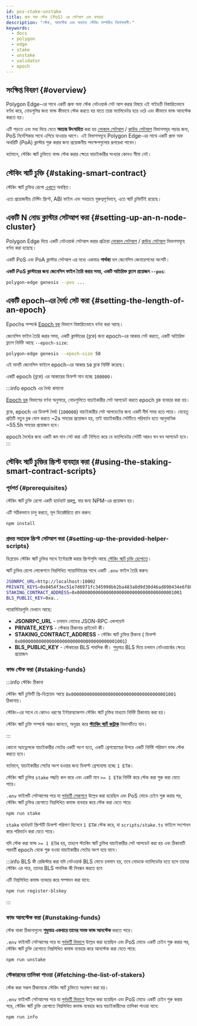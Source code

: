 ```yaml
---
id: pos-stake-unstake
title: প্রুফ অফ স্টেক (PoS) এর সেটআপ এবং ব্যবহার
description: "স্টেক, আনস্টেক এবং অন্যান্য স্টেকিং সম্পর্কিত নির্দেশাবলী।"
keywords:
  - docs
  - polygon
  - edge
  - stake
  - unstake
  - validator
  - epoch
---
```


## সংক্ষিপ্ত বিবরণ {#overview}

Polygon Edge-এর সাথে একটি প্রুফ অফ স্টেক নেটওয়ার্ক সেট আপ করার বিষয়ে এই গাইডটি বিস্তারিতভাবে বর্ণনা করে, নোডগুলির জন্য ফান্ড কীভাবে স্টেক করতে হয় যাতে তারা ভ্যালিডেটর হয়ে ওঠে এবং কীভাবে ফান্ড আনস্টেক করতে হয়।

এটি পড়তে এবং মধ্য দিয়ে যেতে **অত্যন্ত উৎসাহিত** করা হয় [লোকাল সেটআপ](/docs/edge/get-started/set-up-ibft-locally)
/ [ক্লাউড সেটআপ](/docs/edge/get-started/set-up-ibft-on-the-cloud) বিভাগসমূহ পড়ার জন্য,
PoS নির্দেশিকার সাথে এগিয়ে যাওয়ার আগে। এই বিভাগসমূহে Polygon Edge-এর সাথে একটি প্রুফ অফ অথরিটি (PoA) ক্লাস্টার শুরু করার জন্য প্রয়োজনীয় পদক্ষেপগুলোর
রূপরেখা পাবেন।

বর্তমানে, স্টেকিং স্মার্ট চুক্তিতে ফান্ড স্টেক করার ক্ষেত্রে যাচাইকারীর সংখ্যার কোনও সীমা নেই।

## স্টেকিং স্মার্ট চুক্তি {#staking-smart-contract}

স্টেকিং স্মার্ট চুক্তির রেপো [এখানে](https://github.com/0xPolygon/staking-contracts) অবস্থিত।

এতে প্রয়োজনীয় টেস্টিং স্ক্রিপ্ট, ABI ফাইল এবং সবচেয়ে গুরুত্বপূর্ণভাবে, এতে স্মার্ট চুক্তিটিই রয়েছে।

## একটি N নোড ক্লাস্টার সেটআপ করা {#setting-up-an-n-node-cluster}

Polygon Edge দিয়ে একটি নেটওয়ার্ক সেটআপ করার প্রক্রিয়া
[লোকাল সেটআপ](/docs/edge/get-started/set-up-ibft-locally)
/ [ক্লাউড সেটআপ](/docs/edge/get-started/set-up-ibft-on-the-cloud) বিভাগসমূহে বর্ণনা করা হয়েছে।

একটি PoS এবং PoA ক্লাস্টার সেটআপ এর মধ্যে একমাত্র **পার্থক্য** হল জেনেসিস জেনারেশনের অংশটি।

**একটি PoS ক্লাস্টারের জন্য জেনেসিস ফাইল তৈরি করার সময়, একটি অতিরিক্ত ফ্ল্যাগ প্রয়োজন `--pos`**:

```bash
polygon-edge genesis --pos ...
```

## একটি epoch-এর দৈর্ঘ্য সেট করা {#setting-the-length-of-an-epoch}

Epochs সম্পর্কে [Epoch ব্লক](/docs/edge/consensus/pos-concepts#epoch-blocks) বিভাগে বিস্তারিতভাবে বর্ণনা করা আছে।

জেনেসিস ফাইল তৈরি করার সময়, একটি ক্লাস্টারের (ব্লকে) জন্য epoch-এর আকার সেট করতে, একটি অতিরিক্ত ফ্ল্যাগ
নির্দিষ্ট আছে `--epoch-size`:

```bash
polygon-edge genesis --epoch-size 50
```

এই মানটি জেনেসিস ফাইলে epoch-এর আকার `50` ব্লকে নির্দিষ্ট করেছে।

একটি epoch (ব্লকে) এর আকারের ডিফল্ট মান হচ্ছে `100000`।

:::info epoch এর দৈর্ঘ্য কমানো

[Epoch ব্লক](/docs/edge/consensus/pos-concepts#epoch-blocks) বিভাগের বর্ণনা অনুসারে,
নোডগুলিতে যাচাইকারীর সেট আপডেট করতে epoch ব্লক ব্যবহার করা হয়।

ব্লকে, epoch এর ডিফল্ট দৈর্ঘ্য (`100000`) যাচাইকারীর সেট আপডেটের জন্য একটি দীর্ঘ সময় হতে পারে। যেহেতু প্রতিটি নতুন ব্লক যোগ করতে
~2s সময়ের প্রয়োজন হয়, তাই যাচাইকারীর সেটটিতে পরিবর্তন হতে আনুমানিক ~55.5h সময়ের প্রয়োজন হবে।

epoch দৈর্ঘ্যের জন্য একটি কম মান সেট করা এটি নিশ্চিত করে যে ভ্যালিডেটর সেটটি আরও ঘন ঘন আপডেট হবে।
:::

## স্টেকিং স্মার্ট চুক্তির স্ক্রিপ্ট ব্যবহার করা {#using-the-staking-smart-contract-scripts}

### পূর্বশর্ত {#prerequisites}

স্টেকিং স্মার্ট চুক্তি রেপো একটি হার্ডহ্যাট প্রকল্প, যার জন্য NPM-এর প্রয়োজন হয়।

এটি সঠিকভাবে চালু করতে, মূল ডিরেক্টরিতে রান করুন:

```bash
npm install
````

### প্রদত্ত সহায়ক স্ক্রিপ্ট সেটআপ করা {#setting-up-the-provided-helper-scripts}

ডিপ্লয়েড স্টেকিং স্মার্ট চুক্তির সাথে ইন্টের‍্যাক্ট করার স্ক্রিপ্টগুলি আছে
[স্টেকিং স্মার্ট চুক্তি রেপোতে](https://github.com/0xPolygon/staking-contracts)।

স্মার্ট চুক্তির রেপো লোকেশনে নিম্নলিখিত প্যারামিটারের সাথে একটি `.env` ফাইল তৈরি করুন:

```bash
JSONRPC_URL=http://localhost:10002
PRIVATE_KEYS=0x0454f3ec51e7d6971fc345998bb2ba483a8d9d30d46ad890434e6f88ecb97544
STAKING_CONTRACT_ADDRESS=0x0000000000000000000000000000000000001001
BLS_PUBLIC_KEY=0xa..
```

প্যারামিটারগুলি যেখানে আছে:

* **JSONRPC_URL** - চলমান নোডের JSON-RPC এন্ডপয়েন্ট
* **PRIVATE_KEYS** - স্টেকার ঠিকানার প্রাইভেট কী।
* **STAKING_CONTRACT_ADDRESS** - স্টেকিং স্মার্ট চুক্তির ঠিকানা (
ডিফল্ট `0x0000000000000000000000000000000000001001`)
* **BLS_PUBLIC_KEY** - স্টেকারের BLS পাবলিক কী। শুধুমাত্র BLS দিয়ে চলমান নেটওয়ার্কের ক্ষেত্রে প্রয়োজন

### ফান্ড স্টেক করা {#staking-funds}

:::info স্টেকিং ঠিকানা

স্টেকিং স্মার্ট চুক্তিটি প্রি-ডিপ্লয়েড আছে
`0x0000000000000000000000000000000000001001` ঠিকানায়।

স্টেকিং-এর সাথে যে কোনও ধরণের ইন্টারঅ্যাকশন স্টেকিং স্মার্ট চুক্তির মাধ্যমে নির্দিষ্ট ঠিকানায় করা হয়।

স্টেকিং স্মার্ট চুক্তি সম্পর্কে আরও জানতে, অনুগ্রহ করে
**[স্ট্যাকিং স্মার্ট কন্ট্রাক](/docs/edge/consensus/pos-concepts#contract-pre-deployment)** বিভাগটিতে যান।

:::

কোনো অ্যাড্রেসকে যাচাইকারীর সেটের একটি অংশ হতে, একটি থ্রেশহোল্ডের উপরে একটি নির্দিষ্ট পরিমাণ ফান্ড স্টেক করতে হবে।

বর্তমানে, যাচাইকারীর সেটের অংশ হওয়ার জন্য ডিফল্ট থ্রেশহোল্ড হচ্ছে `1 ETH`।

স্টেকিং স্মার্ট চুক্তির `stake` পদ্ধতি কল করে এবং একটি মান `>= 1 ETH` নির্দিষ্ট করে স্টেক করা শুরু করা যেতে পারে।

`.env` ফাইলটি সেটআপের পরে
যা [পূর্ববর্তী সেকশনে](/docs/edge/consensus/pos-stake-unstake#setting-up-the-provided-helper-scripts) উল্লেখ করা হয়েছিল এবং
PoS মোডে চেইন শুরু করার পর, স্টেকিং স্মার্ট চুক্তির রেপোতে নিম্নলিখিত কমান্ড ব্যবহার করে স্টেক করা যেতে পারে:

```bash
npm run stake
```

`stake` হার্ডহ্যাট স্ক্রিপ্টটি ডিফল্ট পরিমাণ হিসেবে `1 ETH` স্টেক করে, যা `scripts/stake.ts` ফাইলে সংশোধন করে পরিবর্তন করা
যেতে পারে।

যদি স্টেক করা ফান্ড `>= 1 ETH` হয়, তাহলে স্ট্যাকিং স্মার্ট চুক্তির যাচাইকারীর সেট আপডেট করা হয় এবং ঠিকানাটি
পরবর্তী epoch থেকে শুরু হওয়া যাচাইকারীর সেটের অংশ হয়ে যাবে।

:::info BLS কী রেজিস্টার করা
যদি নেটওয়ার্ক BLS মোডে চলমান হয়, তবে নোডকে ভ্যালিডেটর হতে হলে তাদের স্টেকিং এর পরে, তাদের BLS পাবলিক কী নিবন্ধন করতে হবে

এটি নিম্নলিখিত কমান্ড ব্যবহার করে সম্পাদন করা যাবে:

```bash
npm run register-blskey
```
:::

### ফান্ড আনস্টেক করা {#unstaking-funds}

স্টেক থাকা ঠিকানাগুলো **শুধুমাত্র একবারে তাদের সমস্ত ফান্ড আনস্টেক** করতে পারে।

`.env` ফাইলটি সেটআপের পরে
যা [পূর্ববর্তী বিভাগে](/docs/edge/consensus/pos-stake-unstake#setting-up-the-provided-helper-scripts)
উল্লেখ করা হয়েছিল এবং PoS মোডে একটি চেইন শুরু করার পর, স্টেকিং স্মার্ট চুক্তি রেপোতে নিম্নলিখিত কমান্ড ব্যবহার করে
আনস্টেক করা যেতে পারে:

```bash
npm run unstake
```

### স্টেকারদের তালিকা পাওয়া {#fetching-the-list-of-stakers}

স্টেক করা সকল ঠিকানাকে স্টেকিং স্মার্ট চুক্তিতে সংরক্ষণ করা হয়।

`.env` ফাইলটি সেটআপের পরে
যা [পূর্ববর্তী বিভাগে](/docs/edge/consensus/pos-stake-unstake#setting-up-the-provided-helper-scripts)
উল্লেখ করা হয়েছিল এবং PoS মোডে একটি চেইন শুরু করার পরে, স্টেকিং স্মার্ট চুক্তি রেপোতে নিম্নলিখিত কমান্ড
ব্যবহার করে যাচাইকারীদের তালিকা পাওয়া যাবে:

```bash
npm run info
```
